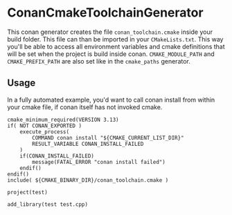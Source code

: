 # ConanCmakeToolchainGenerator

This conan generator creates the file `conan_toolchain.cmake`
inside your build folder. This file can than be imported in your
`CMakeLists.txt`. This way you'll be able to access all environment
variables and cmake definitions that will be set when the project
is build inside conan. `CMAKE_MODULE_PATH` and `CMAKE_PREFIX_PATH`
are also set like in the `cmake_paths` generator.

## Usage
In a fully automated example, you'd want to call conan install
from within your cmake file, if conan itself has not invoked
cmake.

```
cmake_minimum_required(VERSION 3.13)
if( NOT CONAN_EXPORTED )
	execute_process(
		COMMAND conan install "${CMAKE_CURRENT_LIST_DIR}"
		RESULT_VARIABLE CONAN_INSTALL_FAILED
	)
	if(CONAN_INSTALL_FAILED)
		message(FATAL_ERROR "conan install failed")
	endif()
endif()
include( ${CMAKE_BINARY_DIR}/conan_toolchain.cmake )

project(test)

add_library(test test.cpp)
```
